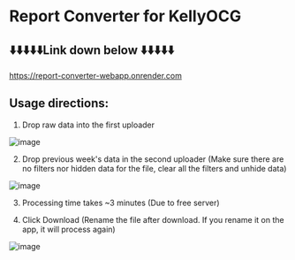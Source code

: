 # Report Converter for KellyOCG

## ⬇️⬇️⬇️⬇️⬇️Link down below ⬇️⬇️⬇️⬇️⬇️

https://report-converter-webapp.onrender.com


## Usage directions:

1) Drop raw data into the first uploader

![image](https://github.com/narwhalhorned/report-converter-webapp/assets/94519064/dffeda0b-9b75-4470-9504-e2c8390e1435)


2) Drop previous week's data in the second uploader (Make sure there are no filters nor hidden data for the file, clear all the filters and unhide data)

![image](https://github.com/narwhalhorned/report-converter-webapp/assets/94519064/07b5f1fe-cb4f-42d2-a046-bff63520cc12)


3) Processing time takes ~3 minutes (Due to free server)



4) Click Download (Rename the file after download. If you rename it on the app, it will process again)

![image](https://github.com/narwhalhorned/report-converter-webapp/assets/94519064/43510947-db99-485e-9a7d-c3d3ec5b626a)

